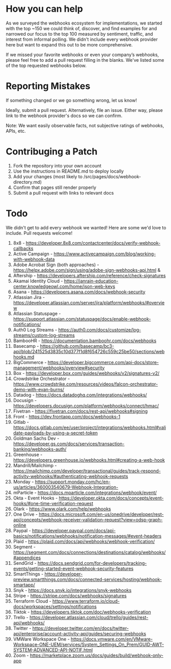 
# How you can help

As we surveyed the webhooks ecosystem for implementations, we started with the top ~150 we could think of, discover, and find examples for and narrowed our focus to the top 100 measured by sentiment, traffic, and interest from informal polling. We didn't include every webhook provider here but want to expand this out to be more comprehensive.

If we missed your favorite webhooks or even your company’s webhooks, please feel free to add a pull request filling in the blanks. We've listed some of the top requested webhooks below.

# Reporting Mistakes

If something changed or we go something wrong, let us know!

Ideally, submit a pull request. Alternatively, file an issue. Either way, please link to the webhook provider's docs so we can confirm.

Note: We want easily observable facts, not subjective ratings of webhooks, APIs, etc.

# Contribuging a Patch

1. Fork the repository into your own account
1. Use the instructions in README.md to deploy locally
1. Add your changes (most likely to /src/pages/docs/webhook-directory.md)
1. Confirm that pages still render properly
1. Submit a pull request with links to relevant docs

# Todo

We didn't get to add every webhook we wanted! Here are some we'd love to include. Pull requests welcome!

1. 8x8 - https://developer.8x8.com/contactcenter/docs/verify-webhook-callbacks
1. Active Campaign - https://www.activecampaign.com/blog/working-with-webhook-data
1. Adobe Acrobat Sign (both approaches) - https://helpx.adobe.com/sign/using/adobe-sign-webhooks-api.html & 
1. Aftership - https://developers.aftership.com/reference/check-signatures
1. Akamai Identity Cloud - https://janrain-education-center.knowledgeowl.com/home/json-web-keys
1. Asana - https://developers.asana.com/docs/webhook-security
1. Atlassian Jira - https://developer.atlassian.com/server/jira/platform/webhooks/#overview
1. Atlassian Statuspage - https://support.atlassian.com/statuspage/docs/enable-webhook-notifications/
1. Auth0 Log Streams - https://auth0.com/docs/customize/log-streams/custom-log-streams
1. BambooHR - https://documentation.bamboohr.com/docs/webhooks
1. Basecamp - https://github.com/basecamp/bc3-api/blob/241525d3835c10d377f1d8f654726c559c25be50/sections/webhooks.md
1. BigCommerce - https://developer.bigcommerce.com/api-docs/store-management/webhooks/overview#security
1. Box - https://developer.box.com/guides/webhooks/v2/signatures-v2/
1. Crowdstrike Orchestrator - https://www.crowdstrike.com/resources/videos/falcon-orchestrator-demo-with-evan-burns/
1. Datadog - https://docs.datadoghq.com/integrations/webhooks/
1. Docusign - https://developers.docusign.com/platform/webhooks/connect/hmac/
1. Fivetran - https://fivetran.com/docs/rest-api/webhooks#signing
1. Front - https://dev.frontapp.com/docs/webhooks-1
1. Gitlab - https://docs.gitlab.com/ee/user/project/integrations/webhooks.html#validate-payloads-by-using-a-secret-token
1. Goldman Sachs Dev - https://developer.gs.com/docs/services/transaction-banking/webhooks-auth/
1. Greenhouse - https://developers.greenhouse.io/webhooks.html#creating-a-web-hook
1. Mandrill/Mailchimp - https://mailchimp.com/developer/transactional/guides/track-respond-activity-webhooks/#authenticating-webhook-requests
1. Monday - https://support.monday.com/hc/en-us/articles/360003540679-Webhook-Integration-
1. mParticle - https://docs.mparticle.com/integrations/webhook/event/
1. Okta	- Event Hooks - https://developer.okta.com/docs/concepts/event-hooks/#one-time-verification-request
1. Olark - https://www.olark.com/help/webhooks
1. One Drive - https://docs.microsoft.com/en-us/onedrive/developer/rest-api/concepts/webhook-receiver-validation-request?view=odsp-graph-online
1. Paypal - https://developer.paypal.com/docs/api-basics/notifications/webhooks/notification-messages/#event-headers
1. Plaid - https://plaid.com/docs/api/webhooks/webhook-verification/
1. Segment - https://segment.com/docs/connections/destinations/catalog/webhooks/#appendices
1. SendGrid - https://docs.sendgrid.com/for-developers/tracking-events/getting-started-event-webhook-security-features
1. SmartThings - https://developer-preview.smartthings.com/docs/connected-services/hosting/webhook-smartapp/
1. Snyk - https://docs.snyk.io/integrations/snyk-webhooks
1. Stripe - https://stripe.com/docs/webhooks/signatures
1. Terraform Cloud - https://www.terraform.io/cloud-docs/workspaces/settings/notifications
1. Tiktok - https://developers.tiktok.com/doc/webhooks-verification
1. Trello - https://developer.atlassian.com/cloud/trello/guides/rest-api/webhooks/
1. Twitter - https://developer.twitter.com/en/docs/twitter-api/enterprise/account-activity-api/guides/securing-webhooks
1. VMWare Workspace One - https://docs.vmware.com/en/VMware-Workspace-ONE-UEM/services/System_Settings_On_Prem/GUID-AWT-SYSTEM-ADVANCED-API-NOTIF.html
1. Zoom - https://marketplace.zoom.us/docs/guides/build/webhook-only-app

